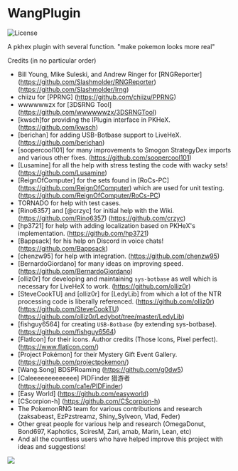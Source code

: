 # WangPlugin
![License](https://img.shields.io/badge/License-GPLv3-blue.svg)


 A pkhex plugin with several function. "make pokemon looks more real"
 
 Credits (in no particular order)
- Bill Young, Mike Suleski, and Andrew Ringer for [RNGReporter]
(https://github.com/Slashmolder/RNGReporter)
(https://github.com/Slashmolder/lrng)
- chiizu for [PPRNG]
(https://github.com/chiizu/PPRNG)
- wwwwwwzx for [3DSRNG Tool]
(https://github.com/wwwwwwzx/3DSRNGTool)
- [kwsch]for providing the IPlugin interface in PKHeX.
(https://github.com/kwsch) 
- [berichan] for adding USB-Botbase support to LiveHeX.
(https://github.com/berichan) 
- [soopercool101] for many improvements to Smogon StrategyDex imports and various other fixes.
(https://github.com/soopercool101) 
- [Lusamine] for all the help with stress testing the code with wacky sets!
(https://github.com/Lusamine) 
- [ReignOfComputer] for the sets found in [RoCs-PC]
(https://github.com/ReignOfComputer)
which are used for unit testing.
(https://github.com/ReignOfComputer/RoCs-PC) 
- TORNADO for help with test cases.
- [Rino6357] and [@crzyc] for initial help with the Wiki.
(https://github.com/Rino6357)
(https://github.com/crzyc) 
- [hp3721] for help with adding localization based on PKHeX's implementation.
(https://github.com/hp3721) 
- [Bappsack] for his help on Discord in voice chats!
(https://github.com/Bappsack) 
- [chenzw95]  for help with integration.
(https://github.com/chenzw95)
- [BernardoGiordano] for many ideas on improving speed.
(https://github.com/BernardoGiordano) 
- [olliz0r] for developing and maintaining `sys-botbase` as well which is necessary for LiveHeX to work.
(https://github.com/olliz0r) 
- [SteveCookTU] and [olliz0r] for [LedyLib] from which a lot of the NTR processing code is liberally referenced.
(https://github.com/olliz0r)
(https://github.com/SteveCookTU)
(https://github.com/olliz0r/Ledybot/tree/master/LedyLib)
- [fishguy6564] for creating `USB-Botbase` (by extending sys-botbase).
(https://github.com/fishguy6564) 
- [FlatIcon] for their icons. Author credits (Those Icons, Pixel perfect).
(https://www.flaticon.com/)
- [Project Pokémon] for their Mystery Gift Event Gallery.
(https://github.com/projectpokemon/) 
- [Wang.Song] BDSPRoaming
(https://github.com/g0dw5)
- [Caleeeeeeeeeeeee] PIDFinder 猎游者
(https://github.com/ca1e/PIDFinder)
- [Easy World]
(https://github.com/easyworld)
- [CScorpion-h]
(https://github.com/CScorpion-h)
- The PokemonRNG team for various contributions and research (zaksabeast, EzPzstreamz, Shiny_Sylveon, Vlad, Feder)
- Other great people for various help and research (OmegaDonut, Bond697, Kaphotics, SciresM, Zari, amab, Marin, Lean, etc)
- And all the countless users who have helped improve this project with ideas and suggestions!
 
 
<img src="https://github.com/Wanghaoran86/WangPlugin/blob/main/WangPlugin/Resources/img/SW.jpg">
